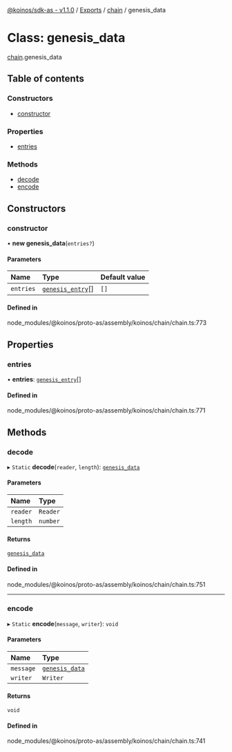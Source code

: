 [@koinos/sdk-as - v1.1.0](../README.md) / [Exports](../modules.md) / [chain](../modules/chain.md) / genesis\_data

# Class: genesis\_data

[chain](../modules/chain.md).genesis_data

## Table of contents

### Constructors

- [constructor](chain.genesis_data.md#constructor)

### Properties

- [entries](chain.genesis_data.md#entries)

### Methods

- [decode](chain.genesis_data.md#decode)
- [encode](chain.genesis_data.md#encode)

## Constructors

### constructor

• **new genesis_data**(`entries?`)

#### Parameters

| Name | Type | Default value |
| :------ | :------ | :------ |
| `entries` | [`genesis_entry`](chain.genesis_entry.md)[] | `[]` |

#### Defined in

node_modules/@koinos/proto-as/assembly/koinos/chain/chain.ts:773

## Properties

### entries

• **entries**: [`genesis_entry`](chain.genesis_entry.md)[]

#### Defined in

node_modules/@koinos/proto-as/assembly/koinos/chain/chain.ts:771

## Methods

### decode

▸ `Static` **decode**(`reader`, `length`): [`genesis_data`](chain.genesis_data.md)

#### Parameters

| Name | Type |
| :------ | :------ |
| `reader` | `Reader` |
| `length` | `number` |

#### Returns

[`genesis_data`](chain.genesis_data.md)

#### Defined in

node_modules/@koinos/proto-as/assembly/koinos/chain/chain.ts:751

___

### encode

▸ `Static` **encode**(`message`, `writer`): `void`

#### Parameters

| Name | Type |
| :------ | :------ |
| `message` | [`genesis_data`](chain.genesis_data.md) |
| `writer` | `Writer` |

#### Returns

`void`

#### Defined in

node_modules/@koinos/proto-as/assembly/koinos/chain/chain.ts:741
